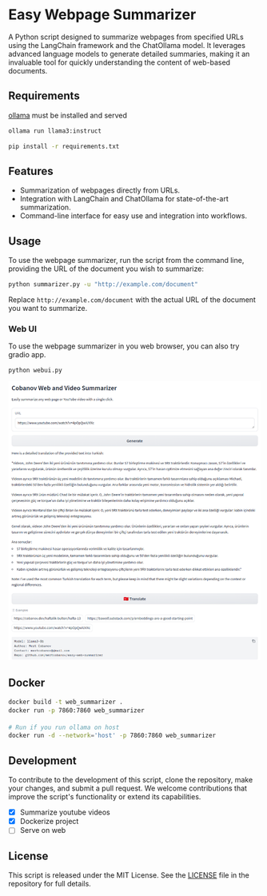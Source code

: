 # Easy Webpage Summarizer

A Python script designed to summarize webpages from specified URLs using the LangChain framework and the ChatOllama model. It leverages advanced language models to generate detailed summaries, making it an invaluable tool for quickly understanding the content of web-based documents.

## Requirements

[ollama](https://ollama.com/) must be installed and served

```bash
ollama run llama3:instruct
```

```bash
pip install -r requirements.txt
```

## Features

- Summarization of webpages directly from URLs.
- Integration with LangChain and ChatOllama for state-of-the-art summarization.
- Command-line interface for easy use and integration into workflows.

## Usage

To use the webpage summarizer, run the script from the command line, providing the URL of the document you wish to summarize:

```bash
python summarizer.py -u "http://example.com/document"
```

Replace `http://example.com/document` with the actual URL of the document you want to summarize.

### Web UI

To use the webpage summarizer in you web browser, you can also try gradio app.

```bash
python webui.py
```

![gradio](assets/gradio.png)

## Docker

```bash
docker build -t web_summarizer .
docker run -p 7860:7860 web_summarizer

# Run if you run ollama on host
docker run -d --network='host' -p 7860:7860 web_summarizer
```


## Development

To contribute to the development of this script, clone the repository, make your changes, and submit a pull request. We welcome contributions that improve the script's functionality or extend its capabilities.

- [x] Summarize youtube videos
- [x] Dockerize project
- [ ] Serve on web

## License

This script is released under the MIT License. See the [LICENSE](./LICENSE) file in the repository for full details.
